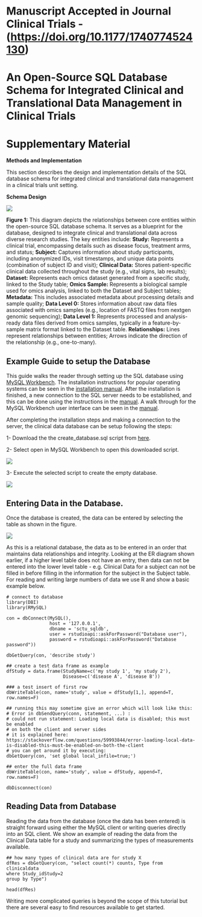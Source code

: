 # Manuscript Accepted in Journal Clinical Trials - (https://doi.org/10.1177/1740774524130)
# An Open-Source SQL Database Schema for Integrated Clinical and Translational Data Management in Clinical Trials

# Supplementary Material

**Methods and Implementation**

This section describes the design and implementation details of the SQL database schema for integrated clinical and translational data management in a clinical trials unit setting.

**Schema Design**

![](images/ER_Diagram.svg)

**Figure 1:** This diagram depicts the relationships between core entities within the open-source SQL database schema. It serves as a blueprint for the database, designed to integrate clinical and translational data across diverse research studies. The key entities include: **Study:** Represents a clinical trial, encompassing details such as disease focus, treatment arms, and status; **Subject:** Captures information about study participants, including anonymized IDs, visit timestamps, and unique data points (combination of subject ID and visit); **Clinical Data:** Stores patient-specific clinical data collected throughout the study (e.g., vital signs, lab results); **Dataset:** Represents each omics dataset generated from a specific study, linked to the Study table; **Omics Sample:** Represents a biological sample used for omics analysis, linked to both the Dataset and Subject tables; **Metadata:** This includes associated metadata about processing details and sample quality; **Data Level 0:** Stores information about raw data files associated with omics samples (e.g., location of FASTQ files from nextgen genomic sequencing); **Data Level 1:** Represents processed and analysis-ready data files derived from omics samples, typically in a feature-by-sample matrix format linked to the Dataset table. **Relationships:** Lines represent relationships between entities; Arrows indicate the direction of the relationship (e.g., one-to-many).

## Example Guide to setup the Database

This guide walks the reader through setting up the SQL database using [MySQL Workbench](https://www.mysql.com/products/workbench/). The installation instructions for popular operating systems can be seen in the [installation manual](https://dev.mysql.com/doc/workbench/en/wb-installing.html). After the installation is finished, a new connection to the SQL server needs to be established, and this can be done using the instructions in the [manual](https://dev.mysql.com/doc/workbench/en/wb-getting-started-tutorial-create-connection.html). A walk through for the MySQL Workbench user interface can be seen in the [manual](https://dev.mysql.com/doc/workbench/en/wb-sql-editor.html).

After completing the installation steps and making a connection to the server, the clinical data database can be setup following the steps:

1- Download the the create_database.sql script from [here](https://github.com/uhkniazi/SCTU_SQLDB_Supplementary/blob/master/create_database.sql).

2- Select open in MySQL Workbench to open this downloaded script.

![](images/clipboard-2769071004.png)

3- Execute the selected script to create the empty database.

![](images/clipboard-59805720.png)

## Entering Data in the Database.

Once the database is created, the data can be entered by selecting the table as shown in the figure.

![](images/clipboard-2733582711.png)

As this is a relational database, the data as to be entered in an order that maintains data relationships and integrity. Looking at the ER diagram shown earlier, if a higher level table does not have an entry, then data can not be entered into the lower level table - e.g. Clinical Data for a subject can not be filled in before filling in the information for the subject in the Subject table. For reading and writing large numbers of data we use R and show a basic example below.

```         
# connect to database
library(DBI)
library(RMySQL)

con = dbConnect(MySQL(), 
                host = '127.0.0.1',
                dbname = 'sctu_sqldb',
                user = rstudioapi::askForPassword("Database user"),
                password = rstudioapi::askForPassword("Database password"))

dbGetQuery(con, 'describe study')

## create a test data frame as example
dfStudy = data.frame(StudyName=c('my study 1', 'my study 2'),
                     Disease=c('disease A', 'disease B'))

### a test insert of first row
dbWriteTable(con, name='study', value = dfStudy[1,], append=T, row.names=F)

## running this may sometime give an error which will look like this:
# Error in dbSendQuery(conn, statement, ...) : 
# could not run statement: Loading local data is disabled; this must be enabled
# on both the client and server sides
# it is explained here: https://stackoverflow.com/questions/59993844/error-loading-local-data-is-disabled-this-must-be-enabled-on-both-the-client
# you can get around it by executing:
dbGetQuery(con, 'set global local_infile=true;')

## enter the full data frame
dbWriteTable(con, name='study', value = dfStudy, append=T, row.names=F)

dbDisconnect(con)
```

## Reading Data from Database

Reading the data from the database (once the data has been entered) is straight forward using either the MySQL client or writing queries directly into an SQL client. We show an example of reading the data from the Clinical Data table for a study and summarizing the types of measurements available.

```         
## how many types of clinical data are for study X
dfRes = dbGetQuery(con, "select count(*) counts, Type from clinicaldata
where Study_idStudy=2
group by Type")

head(dfRes)
```

Writing more complicated queries is beyond the scope of this tutorial but there are several easy to find resources available to get started.
